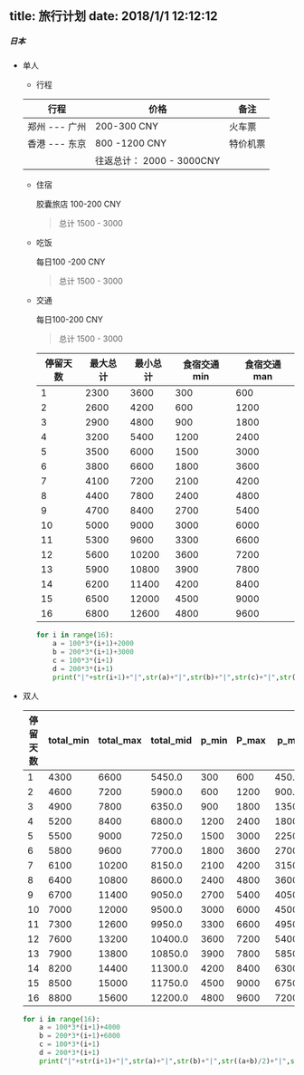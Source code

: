 title: 旅行计划
date: 2018/1/1 12:12:12
---
##### 日本

- 单人

  - 行程 

  | 行程          | 价格                      | 备注     |
  | ------------- | ------------------------- | -------- |
  | 郑州 --- 广州 | 200-300 CNY               | 火车票   |
  | 香港 --- 东京 | 800 -1200 CNY             | 特价机票 |
  |               | 往返总计： 2000 - 3000CNY |          |

  - 住宿

    胶囊旅店 100-200 CNY

    > 总计 1500 - 3000

  - 吃饭

    每日100 -200 CNY

    > 总计 1500 - 3000

  - 交通

    每日100-200 CNY

    > 总计 1500 - 3000

    | 停留天数 | 最大总计 | 最小总计 | 食宿交通min | 食宿交通man |
    | -------- | -------- | -------- | ----------- | ----------- |
    |1| 2300| 3600| 300| 600|
    |2| 2600| 4200| 600| 1200|
    |3| 2900| 4800| 900| 1800|
    |4| 3200| 5400| 1200| 2400|
    |5| 3500| 6000| 1500| 3000|
    |6| 3800| 6600| 1800| 3600|
    |7| 4100| 7200| 2100| 4200|
    |8| 4400| 7800| 2400| 4800|
    |9| 4700| 8400| 2700| 5400|
    |10| 5000| 9000| 3000| 6000|
    |11| 5300| 9600| 3300| 6600|
    |12| 5600| 10200| 3600| 7200|
    |13| 5900| 10800| 3900| 7800|
    |14| 6200| 11400| 4200| 8400|
    |15| 6500| 12000| 4500| 9000|
    |16| 6800| 12600| 4800| 9600|

    ```python
    for i in range(16):
        a = 100*3*(i+1)+2000
        b = 200*3*(i+1)+3000
        c = 100*3*(i+1)
        d = 200*3*(i+1)
        print("|"+str(i+1)+"|",str(a)+"|",str(b)+"|",str(c)+"|",str(d)+"|")
    ```

    

- 双人

  | 停留天数 | total_min | total_max | total_mid | p_min | P_max | p_mid |
  | ---- | ---- | ---- | ---- | ---- | ---- | ---- |
  |1| 4300| 6600| 5450.0| 300| 600| 450.0|
  |2| 4600| 7200| 5900.0| 600| 1200| 900.0|
  |3| 4900| 7800| 6350.0| 900| 1800| 1350.0|
  |4| 5200| 8400| 6800.0| 1200| 2400| 1800.0|
  |5| 5500| 9000| 7250.0| 1500| 3000| 2250.0|
  |6| 5800| 9600| 7700.0| 1800| 3600| 2700.0|
  |7| 6100| 10200| 8150.0| 2100| 4200| 3150.0|
  |8| 6400| 10800| 8600.0| 2400| 4800| 3600.0|
  |9| 6700| 11400| 9050.0| 2700| 5400| 4050.0|
  |10| 7000| 12000| 9500.0| 3000| 6000| 4500.0|
  |11| 7300| 12600| 9950.0| 3300| 6600| 4950.0|
  |12| 7600| 13200| 10400.0| 3600| 7200| 5400.0|
  |13| 7900| 13800| 10850.0| 3900| 7800| 5850.0|
  |14| 8200| 14400| 11300.0| 4200| 8400| 6300.0|
  |15| 8500| 15000| 11750.0| 4500| 9000| 6750.0|
  |16| 8800| 15600| 12200.0| 4800| 9600| 7200.0|
  
  
  
  

  ```python
  for i in range(16):
      a = 100*3*(i+1)+4000
      b = 200*3*(i+1)+6000
      c = 100*3*(i+1)
      d = 200*3*(i+1)
      print("|"+str(i+1)+"|",str(a)+"|",str(b)+"|",str((a+b)/2)+"|",str(c)+"|",str(d)+"|",str((c+d)/2)+"|",)
  ```

  

  

